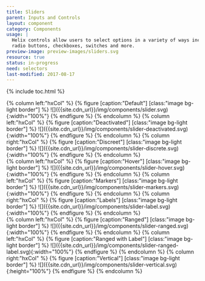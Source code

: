 ```yaml
---
title: Sliders
parent: Inputs and Controls
layout: component
category: Components
usage: |
  Helix controls allow users to select options in a variety of ways including
  radio buttons, checkboxes, switches and more.
preview-image: preview-images/sliders.svg
resource: true
status: in-progress
need: selectors
last-modified: 2017-08-17
---
```


{% include toc.html %}

<!--Sliders let users select from a range of values by moving the slider thumb.

Sliders are ideal components for adjusting settings that reflect intensity
levels, such as volume, brightness, or color saturation.

Sliders may have icons on both ends of the bar that reflect the value
intensity. Place the smallest value for the slider range on the left and the
largest value on the right.

Continuous sliders

Continuous sliders allow users to select a value along a subjective range. They
do not require a specific value to make adjustments, although they may, in some
instances, offer an editable numeric value.

Discrete sliders

Discrete sliders allow users to select a specific value from a range.-->

<div class="hxRow"  markdown="1">
{% column left:"hxCol" %}
{% figure [caption:"Default"] [class:"image bg-light border"] %}
![]({{site.cdn_url}}/img/components/slider.svg){:width="100%"}
{% endfigure %}
{% endcolumn %}
{% column left:"hxCol" %}
{% figure [caption:"Deactivated"] [class:"image bg-light border"] %}
![]({{site.cdn_url}}/img/components/slider-deactivated.svg){:width="100%"}
{% endfigure %}
{% endcolumn %}
{% column right:"hxCol" %}
{% figure [caption:"Discreet"] [class:"image bg-light border"] %}
![]({{site.cdn_url}}/img/components/slider-discrete.svg){:width="100%"}
{% endfigure %}
{% endcolumn %}
</div>
<div class="hxRow"  markdown="1">
{% column left:"hxCol" %}
{% figure [caption:"Hover"] [class:"image bg-light border"] %}
![]({{site.cdn_url}}/img/components/slider-hover.svg){:width="100%"}
{% endfigure %}
{% endcolumn %}
{% column left:"hxCol" %}
{% figure [caption:"Markers"] [class:"image bg-light border"] %}
![]({{site.cdn_url}}/img/components/slider-markers.svg){:width="100%"}
{% endfigure %}
{% endcolumn %}
{% column right:"hxCol" %}
{% figure [caption:"Labels"] [class:"image bg-light border"] %}
![]({{site.cdn_url}}/img/components/slider-label.svg){:width="100%"}
{% endfigure %}
{% endcolumn %}
</div>
<div class="hxRow"  markdown="1">
{% column left:"hxCol" %}
{% figure [caption:"Ranged"] [class:"image bg-light border"] %}
![]({{site.cdn_url}}/img/components/slider-ranged.svg){:width="100%"}
{% endfigure %}
{% endcolumn %}
{% column left:"hxCol" %}
{% figure [caption:"Ranged with Label"] [class:"image bg-light border"] %}
![]({{site.cdn_url}}/img/components/slider-ranged-label.svg){:width="100%"}
{% endfigure %}
{% endcolumn %}
{% column right:"hxCol" %}
{% figure [caption:"Vertical"] [class:"image bg-light border"] %}
![]({{site.cdn_url}}/img/components/slider-vertical.svg){:height="100%"}
{% endfigure %}
{% endcolumn %}
</div>
